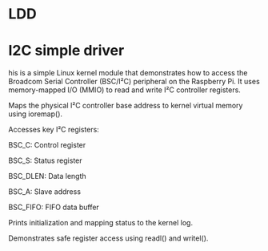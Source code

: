 # LDD
# I2C simple driver
his is a simple Linux kernel module that demonstrates how to access the Broadcom Serial Controller (BSC/I²C) peripheral on the Raspberry Pi. It uses memory-mapped I/O (MMIO) to read and write I²C controller registers.

Maps the physical I²C controller base address to kernel virtual memory using ioremap().

Accesses key I²C registers:

BSC_C: Control register

BSC_S: Status register

BSC_DLEN: Data length

BSC_A: Slave address

BSC_FIFO: FIFO data buffer

Prints initialization and mapping status to the kernel log.

Demonstrates safe register access using readl() and writel().

